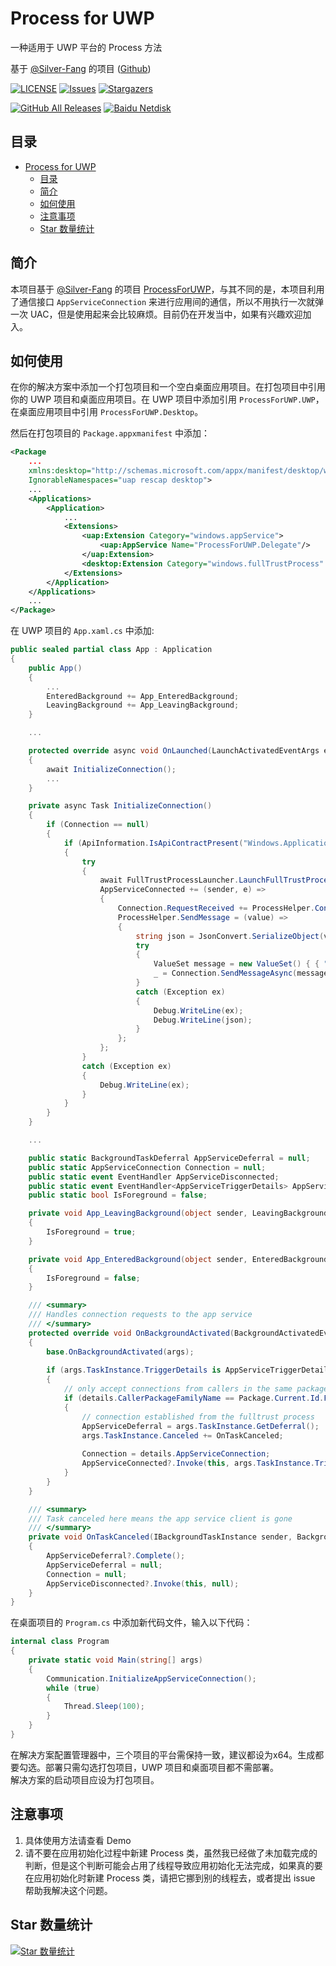 # Process for UWP
一种适用于 UWP 平台的 Process 方法

基于 [@Silver-Fang](https://github.com/Silver-Fang "Silver-Fang") 的项目 ([Github](https://github.com/Silver-Fang/ProcessForUWP "ProcessForUWP"))

[![LICENSE](https://img.shields.io/github/license/wherewhere/Process-For-UWP.svg?label=License&style=flat-square)](https://github.com/wherewhere/Process-For-UWP/blob/master/LICENSE "LICENSE")
[![Issues](https://img.shields.io/github/issues/wherewhere/Process-For-UWP.svg?label=Issues&style=flat-square)](https://github.com/wherewhere/Process-For-UWP/issues "Issues")
[![Stargazers](https://img.shields.io/github/stars/wherewhere/Process-For-UWP.svg?label=Stars&style=flat-square)](https://github.com/wherewhere/Process-For-UWP/stargazers "Stargazers")

[![GitHub All Releases](https://img.shields.io/github/downloads/wherewhere/Process-For-UWP/total.svg?label=DOWNLOAD&logo=github&style=for-the-badge)](https://github.com/wherewhere/Process-For-UWP/releases/latest "GitHub All Releases")
[![Baidu Netdisk](https://img.shields.io/badge/download-%e5%af%86%e7%a0%81%ef%bc%9alIIl-magenta.svg?label=%e4%b8%8b%e8%bd%bd&logo=baidu&style=for-the-badge)](https://github.com/wherewhere/Process-For-UWP/releases/latest "Baidu Netdisk")

## 目录
- [Process for UWP](#process-for-uwp)
	- [目录](#目录)
	- [简介](#简介)
	- [如何使用](#如何使用)
	- [注意事项](#注意事项)
	- [Star 数量统计](#star-数量统计)

## 简介
本项目基于 [@Silver-Fang](https://github.com/Silver-Fang "Silver-Fang") 的项目 [ProcessForUWP](https://github.com/Silver-Fang/ProcessForUWP "ProcessForUWP")，与其不同的是，本项目利用了通信接口 `AppServiceConnection` 来进行应用间的通信，所以不用执行一次就弹一次 UAC，但是使用起来会比较麻烦。目前仍在开发当中，如果有兴趣欢迎加入。

## 如何使用
在你的解决方案中添加一个打包项目和一个空白桌面应用项目。在打包项目中引用你的 UWP 项目和桌面应用项目。在 UWP 项目中添加引用 `ProcessForUWP.UWP`，在桌面应用项目中引用 `ProcessForUWP.Desktop`。 

然后在打包项目的 `Package.appxmanifest` 中添加：
```xml
<Package
	...
	xmlns:desktop="http://schemas.microsoft.com/appx/manifest/desktop/windows10" 
	IgnorableNamespaces="uap rescap desktop">
	...
	<Applications>
		<Application>
			...
			<Extensions>
				<uap:Extension Category="windows.appService">
					<uap:AppService Name="ProcessForUWP.Delegate"/>
				</uap:Extension>
				<desktop:Extension Category="windows.fullTrustProcess" Executable="【桌面应用项目的路径，如：ProcessForUWP.Demo.Delegate\ProcessForUWP.Demo.Delegate.exe】" />
			</Extensions>
		</Application>
	</Applications>
	...
</Package>
```
在 UWP 项目的 `App.xaml.cs` 中添加:
```cs
public sealed partial class App : Application
{
	public App()
	{
		...
		EnteredBackground += App_EnteredBackground;
		LeavingBackground += App_LeavingBackground;
	}

	...

	protected override async void OnLaunched(LaunchActivatedEventArgs e)
	{
		await InitializeConnection();
		...
	}

	private async Task InitializeConnection()
	{
		if (Connection == null)
		{
			if (ApiInformation.IsApiContractPresent("Windows.ApplicationModel.FullTrustAppContract", 1, 0))
			{
				try
				{
					await FullTrustProcessLauncher.LaunchFullTrustProcessForCurrentAppAsync();
					AppServiceConnected += (sender, e) =>
					{
						Connection.RequestReceived += ProcessHelper.Connection_RequestReceived;
						ProcessHelper.SendMessage = (value) =>
						{
							string json = JsonConvert.SerializeObject(value);
							try
							{
								ValueSet message = new ValueSet() { { "UWP", json } };
								_ = Connection.SendMessageAsync(message);
							}
							catch (Exception ex)
							{
								Debug.WriteLine(ex);
								Debug.WriteLine(json);
							}
						};
					};
				}
				catch (Exception ex)
				{
					Debug.WriteLine(ex);
				}
			}
		}
	}

	...

	public static BackgroundTaskDeferral AppServiceDeferral = null;
	public static AppServiceConnection Connection = null;
	public static event EventHandler AppServiceDisconnected;
	public static event EventHandler<AppServiceTriggerDetails> AppServiceConnected;
	public static bool IsForeground = false;

	private void App_LeavingBackground(object sender, LeavingBackgroundEventArgs e)
	{
		IsForeground = true;
	}

	private void App_EnteredBackground(object sender, EnteredBackgroundEventArgs e)
	{
		IsForeground = false;
	}

	/// <summary>
	/// Handles connection requests to the app service
	/// </summary>
	protected override void OnBackgroundActivated(BackgroundActivatedEventArgs args)
	{
		base.OnBackgroundActivated(args);
		
		if (args.TaskInstance.TriggerDetails is AppServiceTriggerDetails details)
		{
			// only accept connections from callers in the same package
			if (details.CallerPackageFamilyName == Package.Current.Id.FamilyName)
			{
				// connection established from the fulltrust process
				AppServiceDeferral = args.TaskInstance.GetDeferral();
				args.TaskInstance.Canceled += OnTaskCanceled;
				
				Connection = details.AppServiceConnection;
				AppServiceConnected?.Invoke(this, args.TaskInstance.TriggerDetails as AppServiceTriggerDetails);
			}
		}
	}

	/// <summary>
	/// Task canceled here means the app service client is gone
	/// </summary>
	private void OnTaskCanceled(IBackgroundTaskInstance sender, BackgroundTaskCancellationReason reason)
	{
		AppServiceDeferral?.Complete();
		AppServiceDeferral = null;
		Connection = null;
		AppServiceDisconnected?.Invoke(this, null);
	}
}
```
在桌面项目的 `Program.cs` 中添加新代码文件，输入以下代码：
```cs
internal class Program
{
	private static void Main(string[] args)
	{
		Communication.InitializeAppServiceConnection();
		while (true)
		{
			Thread.Sleep(100);
		}
	}
}
```
在解决方案配置管理器中，三个项目的平台需保持一致，建议都设为x64。生成都要勾选。部署只需勾选打包项目，UWP 项目和桌面项目都不需部署。  
解决方案的启动项目应设为打包项目。  

## 注意事项
1. 具体使用方法请查看 Demo
2. 请不要在应用初始化过程中新建 Process 类，虽然我已经做了未加载完成的判断，但是这个判断可能会占用了线程导致应用初始化无法完成，如果真的要在应用初始化时新建 Process 类，请把它挪到别的线程去，或者提出 issue 帮助我解决这个问题。

## Star 数量统计
[![Star 数量统计](https://starchart.cc/wherewhere/ProcessForUWP.svg)](https://starchart.cc/wherewhere/ProcessForUWP "Star 数量统计")
